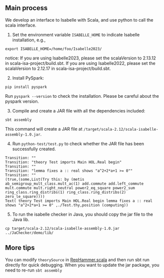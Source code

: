 ## Main process
We develop an interface to Isabelle with Scala, and use python to call the scala interface.

1. Set the environment variable `ISABELLE_HOME` to indicate Isabelle installation, e.g.,  
```shell
export ISABELLE_HOME=/home/foo/Isabelle2023/
```
notice:
If you are using Isabelle2023, please set the scalaVersion to 2.13.12 in scala-isa-project/build.sbt. 
If you are using Isabelle2022, please set the scalaVersion to 2.12.17 in scala-isa-project/build.sbt.

2. Install PySpark:  
```shell
pip install pyspark
```
Run `pyspark --version` to check the installation. Please be careful about the pyspark version.

3. Compile and create a JAR file with all the dependencies included:  
```shell
sbt assembly
```
This command will create a JAR file at `/target/scala-2.12/scala-isabelle-assembly-1.0.jar`.

4. Run `python-test/test.py` to check whether the JAR file has been successfully created.
```shell
Transition: ""
Transition: "theory Test imports Main HOL.Real begin"
Transition: ""
Transition: "lemma fixes a :: real shows "a^2+2*a+1 >= 0""
Transition: ""
(true,(some,List(Try this: by (metis ab_semigroup_mult_class.mult_ac(1) add.commute add.left_commute mult.commute mult.right_neutral power2_eq_square power2_sum ring_class.ring_distribs(1) ring_class.ring_distribs(2) zero_le_square))))
Text( theory Test imports Main HOL.Real begin lemma fixes a :: real shows "a^2+2*a+1 >= 0" ,./Test.thy,position (computing))
```

5. To run the isabelle checker in Java, you should copy the jar file to the Java lib.
```shell
cp target/scala-2.12/scala-isabelle-assembly-1.0.jar ../JaChecker/demo/lib/
```
   
## More tips

You can modify ```theorySource``` in [RepHammer.scala](scala-isa-project/src/main/scala/test/RepHammer.scala) and then run sbt run directly for quick debugging. When you want to update the jar package, you need to re-run ```sbt assembly```